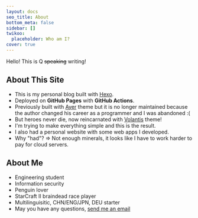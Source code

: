 ```yaml
---
layout: docs
seo_title: About
bottom_meta: false
sidebar: []
twikoo:
  placeholder: Who am I?
cover: true
---
```


Hello! This is Q ~~speaking~~ writing!

## About This Site

- This is my personal blog built with [Hexo](https://hexo.io).
- Deployed on **GitHub Pages** with **GitHub Actions**.
- Previously built with [Ayer](https://github.com/shen-yu/hexo-theme-ayer) theme but it is no longer maintained because the author changed his career as a programmer and I was abandoned :(
- But heroes never die, now reincarnated with [Volantis](https://volantis.js.org/) theme!
- I'm trying to make everything simple and this is the result.
- I also had a personal website with some web apps I developed. 
- Why "had"? => Not enough minerals, it looks like I have to work harder to pay for cloud servers.

## About Me

- Engineering student
- Information security
- Penguin lover
- StarCraft II braindead race player
- Multilinguisitic, CHN/ENG/JPN, DEU starter
- May you have any questions, [send me an email](mailto:uzenkyu@gmail.com)
